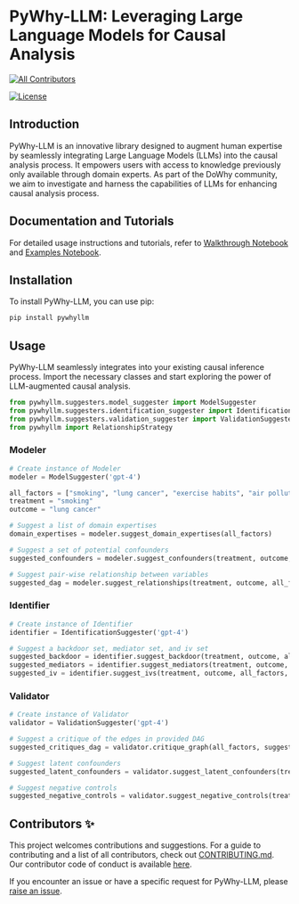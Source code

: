 # PyWhy-LLM: Leveraging Large Language Models for Causal Analysis
<!-- ALL-CONTRIBUTORS-BADGE:START - Do not remove or modify this section -->
[![All Contributors](https://img.shields.io/badge/all_contributors-2-orange.svg?style=flat-square)](#contributors-)
<!-- ALL-CONTRIBUTORS-BADGE:END -->

[![License](https://img.shields.io/badge/license-MIT-blue.svg)](https://opensource.org/licenses/MIT)
## Introduction

PyWhy-LLM is an innovative library designed to augment human expertise by seamlessly integrating Large Language Models (LLMs) into the causal analysis process. It empowers users with access to knowledge previously only available through domain experts. As part of the DoWhy community, we aim to investigate and harness the capabilities of LLMs for enhancing causal analysis process.

## Documentation and Tutorials

For detailed usage instructions and tutorials, refer to [Walkthrough Notebook](https://github.com/py-why/pywhyllm/blob/main/docs/notebooks/walkthrough.ipynb) and [Examples Notebook](https://github.com/py-why/pywhyllm/blob/main/docs/notebooks/examples.ipynb).

## Installation

To install PyWhy-LLM, you can use pip:

```bash
pip install pywhyllm
```

## Usage

PyWhy-LLM seamlessly integrates into your existing causal inference process. Import the necessary classes and start exploring the power of LLM-augmented causal analysis.

```python
from pywhyllm.suggesters.model_suggester import ModelSuggester 
from pywhyllm.suggesters.identification_suggester import IdentificationSuggester
from pywhyllm.suggesters.validation_suggester import ValidationSuggester
from pywhyllm import RelationshipStrategy

```


### Modeler

```python
# Create instance of Modeler
modeler = ModelSuggester('gpt-4')

all_factors = ["smoking", "lung cancer", "exercise habits", "air pollution exposure"]
treatment = "smoking"
outcome = "lung cancer"

# Suggest a list of domain expertises
domain_expertises = modeler.suggest_domain_expertises(all_factors)

# Suggest a set of potential confounders
suggested_confounders = modeler.suggest_confounders(treatment, outcome, all_factors, domain_expertises)

# Suggest pair-wise relationship between variables
suggested_dag = modeler.suggest_relationships(treatment, outcome, all_factors, domain_expertises, RelationshipStrategy.Pairwise)
```



### Identifier


```python
# Create instance of Identifier
identifier = IdentificationSuggester('gpt-4')

# Suggest a backdoor set, mediator set, and iv set
suggested_backdoor = identifier.suggest_backdoor(treatment, outcome, all_factors, domain_expertises)
suggested_mediators = identifier.suggest_mediators(treatment, outcome, all_factors, domain_expertises)
suggested_iv = identifier.suggest_ivs(treatment, outcome, all_factors, domain_expertises)

```



### Validator


```python
# Create instance of Validator
validator = ValidationSuggester('gpt-4')

# Suggest a critique of the edges in provided DAG
suggested_critiques_dag = validator.critique_graph(all_factors, suggested_dag, domain_expertises, RelationshipStrategy.Pairwise)

# Suggest latent confounders
suggested_latent_confounders = validator.suggest_latent_confounders(treatment, outcome, all_factors, domain_expertises)

# Suggest negative controls
suggested_negative_controls = validator.suggest_negative_controls(treatment, outcome, all_factors, domain_expertises)

```

## Contributors ✨
This project welcomes contributions and suggestions. For a guide to contributing and a list of all contributors, check out [CONTRIBUTING.md](https://github.com/py-why/pywhyllm/blob/main/CONTRIBUTING.md>). Our contributor code of conduct is available [here](https://github.com/py-why/governance/blob/main/CODE-OF-CONDUCT.md>).

If you encounter an issue or have a specific request for PyWhy-LLM, please [raise an issue](https://github.com/py-why/pywhyllm/issues).